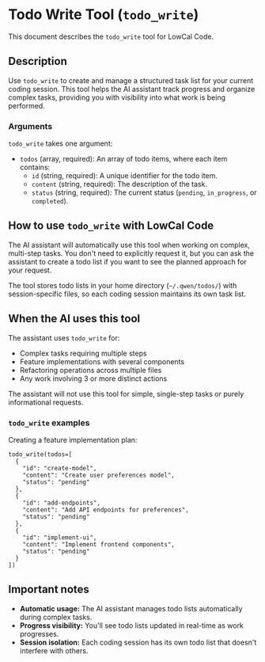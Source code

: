 # Todo Write Tool (`todo_write`)

This document describes the `todo_write` tool for LowCal Code.

## Description

Use `todo_write` to create and manage a structured task list for your current coding session. This tool helps the AI assistant track progress and organize complex tasks, providing you with visibility into what work is being performed.

### Arguments

`todo_write` takes one argument:

- `todos` (array, required): An array of todo items, where each item contains:
  - `id` (string, required): A unique identifier for the todo item.
  - `content` (string, required): The description of the task.
  - `status` (string, required): The current status (`pending`, `in_progress`, or `completed`).

## How to use `todo_write` with LowCal Code

The AI assistant will automatically use this tool when working on complex, multi-step tasks. You don't need to explicitly request it, but you can ask the assistant to create a todo list if you want to see the planned approach for your request.

The tool stores todo lists in your home directory (`~/.qwen/todos/`) with session-specific files, so each coding session maintains its own task list.

## When the AI uses this tool

The assistant uses `todo_write` for:

- Complex tasks requiring multiple steps
- Feature implementations with several components
- Refactoring operations across multiple files
- Any work involving 3 or more distinct actions

The assistant will not use this tool for simple, single-step tasks or purely informational requests.

### `todo_write` examples

Creating a feature implementation plan:

```
todo_write(todos=[
  {
    "id": "create-model",
    "content": "Create user preferences model",
    "status": "pending"
  },
  {
    "id": "add-endpoints",
    "content": "Add API endpoints for preferences",
    "status": "pending"
  },
  {
    "id": "implement-ui",
    "content": "Implement frontend components",
    "status": "pending"
  }
])
```

## Important notes

- **Automatic usage:** The AI assistant manages todo lists automatically during complex tasks.
- **Progress visibility:** You'll see todo lists updated in real-time as work progresses.
- **Session isolation:** Each coding session has its own todo list that doesn't interfere with others.
